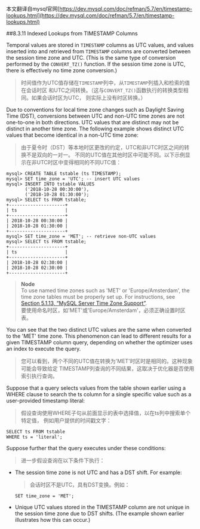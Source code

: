 本文翻译自mysql官网[https://dev.mysql.com/doc/refman/5.7/en/timestamp-lookups.html](https://dev.mysql.com/doc/refman/5.7/en/timestamp-lookups.html)

##8.3.11 Indexed Lookups from TIMESTAMP Columns

Temporal values are stored in `TIMESTAMP` columns as UTC values, and 
values inserted into and retrieved from `TIMESTAMP` columns are converted 
between the session time zone and UTC. (This is the same type of 
conversion performed by the `CONVERT_TZ()` function. If the session time 
zone is UTC, there is effectively no time zone conversion.)
> 时间值作为UTC值存储在`TIMESTAMP`列中，从`TIMESTAMP`列插入和检索的值在会话时区
> 和UTC之间转换。（这与`CONVERT_TZ()`函数执行的转换类型相同。如果会话时区为UTC，
> 则实际上没有时区转换。）

Due to conventions for local time zone changes such as Daylight Saving 
Time (DST), conversions between UTC and non-UTC time zones are not 
one-to-one in both directions. UTC values that are distinct may not be 
distinct in another time zone. The following example shows distinct 
UTC values that become identical in a non-UTC time zone:
> 由于夏令时（DST）等本地时区更改的约定，UTC和非UTC时区之间的转换不是双向的一对一。
> 不同的UTC值在其他时区中可能不同。以下示例显示在非UTC时区中变得相同的不同UTC值：
```roomsql
mysql> CREATE TABLE tstable (ts TIMESTAMP);
mysql> SET time_zone = 'UTC'; -- insert UTC values
mysql> INSERT INTO tstable VALUES
       ('2018-10-28 00:30:00'),
       ('2018-10-28 01:30:00');
mysql> SELECT ts FROM tstable;
+---------------------+
| ts                  |
+---------------------+
| 2018-10-28 00:30:00 |
| 2018-10-28 01:30:00 |
+---------------------+
mysql> SET time_zone = 'MET'; -- retrieve non-UTC values
mysql> SELECT ts FROM tstable;
+---------------------+
| ts                  |
+---------------------+
| 2018-10-28 02:30:00 |
| 2018-10-28 02:30:00 |
+---------------------+
```
  > **Node**  
  > To use named time zones such as 'MET' or 'Europe/Amsterdam', the 
  > time zone tables must be properly set up. For instructions, see 
  > [Section 5.1.13, “MySQL Server Time Zone Support”](https://dev.mysql.com/doc/refman/5.7/en/time-zone-support.html).  
  > 要使用命名时区，如'MET'或'Europe/Amsterdam'，必须正确设置时区表。

You can see that the two distinct UTC values are the same when 
converted to the 'MET' time zone. This phenomenon can lead to 
different results for a given TIMESTAMP column query, depending on 
whether the optimizer uses an index to execute the query.
> 您可以看到，两个不同的UTC值在转换为'MET'时区时是相同的。这种现象可能会导致给定
> TIMESTAMP列查询的不同结果，这取决于优化器是否使用索引执行查询。

Suppose that a query selects values from the table shown earlier using 
a WHERE clause to search the ts column for a single specific value 
such as a user-provided timestamp literal:
> 假设查询使用WHERE子句从前面显示的表中选择值，以在ts列中搜索单个特定值，
> 例如用户提供的时间戳文字：
```roomsql
SELECT ts FROM tstable
WHERE ts = 'literal';
```

Suppose further that the query executes under these conditions:
> 进一步假设查询在以下条件下执行：

- The session time zone is not UTC and has a DST shift. For example:
  > 会话时区不是UTC，具有DST变换。例如：  
  
  ` SET time_zone = 'MET'; `

- Unique UTC values stored in the TIMESTAMP column are not unique in 
the session time zone due to DST shifts. (The example shown earlier 
illustrates how this can occur.)
  > 